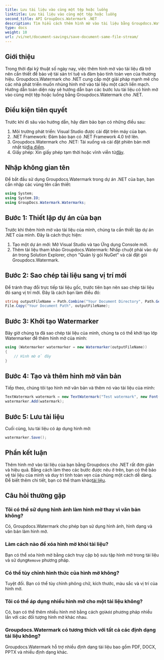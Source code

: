 ```yaml
---
title: Lưu tài liệu vào cùng một tệp hoặc luồng
linktitle: Lưu tài liệu vào cùng một tệp hoặc luồng
second_title: API GroupDocs.Watermark .NET
description: Tìm hiểu cách thêm hình mờ vào tài liệu bằng Groupdocs.Watermark cho .NET. Hướng dẫn này cung cấp hướng dẫn để đảm bảo tính toàn vẹn và bảo vệ tài liệu.
type: docs
weight: 10
url: /vi/net/document-savings/save-document-same-file-stream/
---
```

## Giới thiệu
Trong thời đại kỹ thuật số ngày nay, việc thêm hình mờ vào tài liệu đã trở nên cần thiết để bảo vệ tài sản trí tuệ và đảm bảo tính toàn vẹn của thương hiệu. Groupdocs.Watermark cho .NET cung cấp một giải pháp mạnh mẽ cho các nhà phát triển muốn nhúng hình mờ vào tài liệu một cách liền mạch. Hướng dẫn toàn diện này sẽ hướng dẫn bạn các bước lưu tài liệu có hình mờ vào cùng một tệp hoặc luồng bằng Groupdocs.Watermark cho .NET.
## Điều kiện tiên quyết
Trước khi đi sâu vào hướng dẫn, hãy đảm bảo bạn có những điều sau:
1. Môi trường phát triển: Visual Studio được cài đặt trên máy của bạn.
2. .NET Framework: Đảm bảo bạn có .NET Framework 4.0 trở lên.
3.  Groupdocs.Watermark cho .NET: Tải xuống và cài đặt phiên bản mới nhất từ[địa điểm](https://releases.groupdocs.com/Watermark/net/).
4.  Giấy phép: Xin giấy phép tạm thời hoặc vĩnh viễn từ[đây](https://purchase.groupdocs.com/temporary-license/).
## Nhập không gian tên
Để bắt đầu sử dụng Groupdocs.Watermark trong dự án .NET của bạn, bạn cần nhập các vùng tên cần thiết:
```csharp
using System;
using System.IO;
using GroupDocs.Watermark.Watermarks;
```
## Bước 1: Thiết lập dự án của bạn
Trước khi thêm hình mờ vào tài liệu của mình, chúng ta cần thiết lập dự án .NET của mình. Đây là cách thực hiện:
1. Tạo một dự án mới: Mở Visual Studio và tạo Ứng dụng Console mới.
2. Thêm tài liệu tham khảo Groupdocs.Watermark: Nhấp chuột phải vào dự án trong Solution Explorer, chọn "Quản lý gói NuGet" và cài đặt gói Groupdocs.Watermark.
## Bước 2: Sao chép tài liệu sang vị trí mới
Để tránh thay đổi trực tiếp tài liệu gốc, trước tiên bạn nên sao chép tài liệu đó sang vị trí mới. Đây là cách bạn làm điều đó:
```csharp
string outputFileName = Path.Combine("Your Document Directory", Path.GetFileName("Your Document Path"));
File.Copy("Your Document Path", outputFileName);
```
## Bước 3: Khởi tạo Watermarker
Bây giờ chúng ta đã sao chép tài liệu của mình, chúng ta có thể khởi tạo lớp Watermarker để thêm hình mờ của mình:
```csharp
using (Watermarker watermarker = new Watermarker(outputFileName))
{
    // Hình mờ ở đây
}
```
## Bước 4: Tạo và thêm hình mờ văn bản
Tiếp theo, chúng tôi tạo hình mờ văn bản và thêm nó vào tài liệu của mình:
```csharp
TextWatermark watermark = new TextWatermark("Test watermark", new Font("Arial", 12));
watermarker.Add(watermark);
```
## Bước 5: Lưu tài liệu
Cuối cùng, lưu tài liệu có áp dụng hình mờ:
```csharp
watermarker.Save();
```
## Phần kết luận
Thêm hình mờ vào tài liệu của bạn bằng Groupdocs cho .NET rất đơn giản và hiệu quả. Bằng cách làm theo các bước được nêu ở trên, bạn có thể bảo vệ tài liệu của mình và duy trì tính toàn vẹn của chúng một cách dễ dàng. Để biết thêm chi tiết, bạn có thể tham khảo[tài liệu](https://reference.groupdocs.com/Watermark/net/).
## Câu hỏi thường gặp
### Tôi có thể sử dụng hình ảnh làm hình mờ thay vì văn bản không?
Có, Groupdocs.Watermark cho phép bạn sử dụng hình ảnh, hình dạng và văn bản làm hình mờ.
### Làm cách nào để xóa hình mờ khỏi tài liệu?
 Bạn có thể xóa hình mờ bằng cách truy cập bộ sưu tập hình mờ trong tài liệu và sử dụng`Remove` phương pháp.
### Có thể tùy chỉnh hình thức của hình mờ không?
Tuyệt đối. Bạn có thể tùy chỉnh phông chữ, kích thước, màu sắc và vị trí của hình mờ.
### Tôi có thể áp dụng nhiều hình mờ cho một tài liệu không?
 Có, bạn có thể thêm nhiều hình mờ bằng cách gọi`Add` phương pháp nhiều lần với các đối tượng hình mờ khác nhau.
### Groupdocs.Watermark có tương thích với tất cả các định dạng tài liệu không?
Groupdocs.Watermark hỗ trợ nhiều định dạng tài liệu bao gồm PDF, DOCX, PPTX và nhiều định dạng khác.